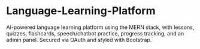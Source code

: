 # Language-Learning-Platform
AI-powered language learning platform using the MERN stack, with lessons, quizzes, flashcards, speech/chatbot practice, progress tracking, and an admin panel. Secured via OAuth and styled with Bootstrap.

